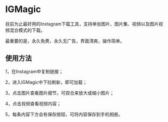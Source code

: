 # IGMagic

目前为止最好用的Instagram下载工具，支持单张图片、图片集、视频以及图片视频混合模式的下载。

最重要的是，永久免费，永久无广告，界面清爽，操作简单。

## 使用方法
1，在Instagram中复制链接；

2，进入IGMagic中下拉刷新，即可加载；

3，点击图片查看图片细节，可捏合来放大或缩小图片；

4，点击视频查看视频内容；

5，每条内容下方会有保存按钮，可将内容保存到手机相册。
